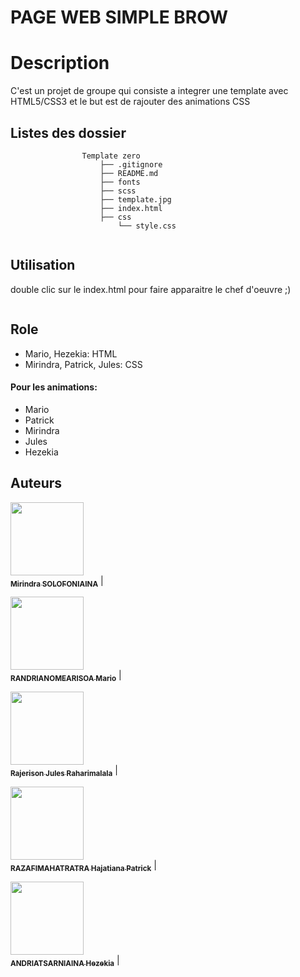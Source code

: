# PAGE WEB SIMPLE BROW
 
# Description
C'est un projet de groupe qui consiste a integrer une template avec HTML5/CSS3 et le but est de rajouter des animations CSS


## Listes des dossier

```mermaid
                Template zero
                    ├── .gitignore
                    ├── README.md
                    ├── fonts
                    ├── scss
                    ├── template.jpg
                    ├── index.html
                    ├── css
                        └── style.css


```

## Utilisation

double clic sur le index.html pour faire apparaitre le chef d'oeuvre ;)
```

```

## Role
- Mario, Hezekia: HTML
- Mirindra, Patrick, Jules: CSS


#### Pour les animations:
- Mario
- Patrick
- Mirindra 
- Jules
- Hezekia


## Auteurs

[<img src="https://avatars3.githubusercontent.com/u/35838502?s=460&amp" width="117px;"/><br /><sub><b>Mirindra SOLOFONIAINA</b></sub>](https://github.com/Mirindras) |

[<img src="https://avatars1.githubusercontent.com/u/41254151?s=460&u=d8bc322d1cb7796ce1f945dc48687ddbdcfbbc8f&v=4" width="117px;"/><br /><sub><b>RANDRIANOMEARISOA Mario</b></sub>](https://github.com/MaxR522) |

[<img src="https://avatars1.githubusercontent.com/u/67895253?s=460&u=6dccef4960d734ff1b1a7194587f3a22d317d682&v=4" width="117px;"/><br /><sub><b>Rajerison Jules Raharimalala</b></sub>](https://github.com/rajerison-jules) | 

[<img src="https://avatars0.githubusercontent.com/u/52158880?s=460&v=4" width="117px;"/><br /><sub><b>RAZAFIMAHATRATRA Hajatiana Patrick</b></sub>](https://github.com/hajatianapatrick) | 

[<img src="https://avatars2.githubusercontent.com/u/67896318?s=460&u=a261ab1ac5d06d4824424f64dd9478728283c8fc&v=4" width="117px;"/><br /><sub><b>ANDRIATSARNIAINA Hezekia</b></sub>](https://github.com/hezekia783/) |
